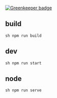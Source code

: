 
[![Greenkeeper badge](https://badges.greenkeeper.io/murka/starter.svg)](https://greenkeeper.io/)


## build

```sh npm run build```

## dev

```sh npm run start```

## node

```sh npm run serve```
